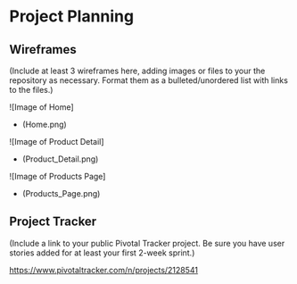 # Project Planning

## Wireframes

(Include at least 3 wireframes here, adding images or files to your the repository as necessary. Format them as a bulleted/unordered list with links to the files.)

![Image of Home]
* (Home.png)

![Image of Product Detail]
* (Product_Detail.png)

![Image of Products Page]
* (Products_Page.png)

## Project Tracker

(Include a link to your public Pivotal Tracker project. Be sure you have user stories added for at least your first 2-week sprint.)

https://www.pivotaltracker.com/n/projects/2128541